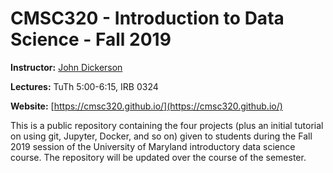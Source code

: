 # CMSC320 - Introduction to Data Science - Fall 2019

**Instructor:** [John Dickerson](http://jpdickerson.com)

**Lectures:** TuTh 5:00-6:15, IRB 0324

**Website:** [https://cmsc320.github.io/](https://cmsc320.github.io/)

This is a public repository containing the four projects (plus an initial tutorial on using git, Jupyter, Docker, and so on) given to students during the Fall 2019 session of the University of Maryland introductory data science course.  The repository will be updated over the course of the semester.
